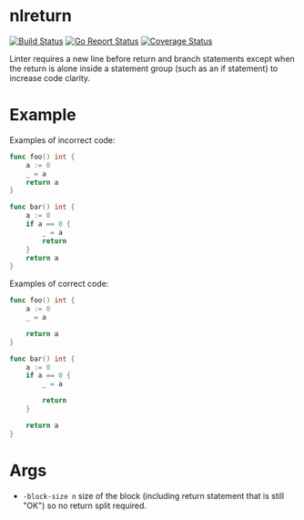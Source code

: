 # nlreturn

[![Build Status](https://travis-ci.org/ssgreg/nlreturn.svg?branch=master)](https://travis-ci.org/ssgreg/nlreturn)
[![Go Report Status](https://goreportcard.com/badge/github.com/ssgreg/nlreturn)](https://goreportcard.com/report/github.com/ssgreg/nlreturn)
[![Coverage Status](https://coveralls.io/repos/github/ssgreg/nlreturn/badge.svg?branch=master&service=github)](https://coveralls.io/github/ssgreg/nlreturn?branch=master)

Linter requires a new line before return and branch statements except when the return is alone inside a statement group (such as an if statement) to increase code clarity.

# Example

Examples of incorrect code:

```go
func foo() int {
    a := 0
    _ = a
    return a
}

func bar() int {
    a := 0
    if a == 0 {
        _ = a
        return
    }
    return a
}
```

Examples of correct code:

```go
func foo() int {
    a := 0
    _ = a

    return a
}

func bar() int {
    a := 0
    if a == 0 {
        _ = a

        return
    }

    return a
}
```

# Args

* `-block-size n` size of the block (including return statement that is still "OK") so no return split required.
